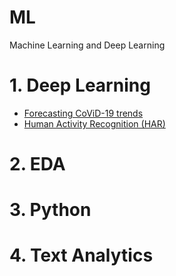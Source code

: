 # ML
Machine Learning and Deep Learning 

# 1. Deep Learning
* [Forecasting CoViD-19 trends](https://github.com/amdhiqal/ML/tree/main/Deep%20Learning/CoViD-19)
* [Human Activity Recognition (HAR)](https://github.com/amdhiqal/ML/tree/main/Deep%20Learning/Human%20Activity%20Recognition%20(HAR))

# 2. EDA


# 3. Python


# 4. Text Analytics
